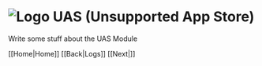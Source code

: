# ![Logo](https://github.com/ukdtom/WebTools.bundle/blob/master/Wiki/WebTools/Logos/WebTools-48x48.png) UAS (Unsupported App Store)

Write some stuff about the UAS Module


[[Home|Home]]
[[Back|Logs]]
[[Next|]]